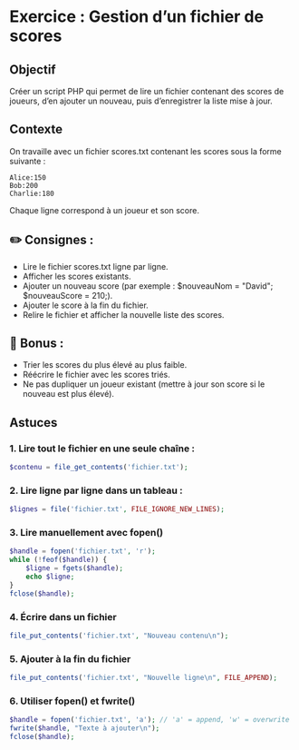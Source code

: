 # Exercice : Gestion d’un fichier de scores

## Objectif

Créer un script PHP qui permet de lire un fichier contenant des scores de joueurs, d’en ajouter un nouveau, puis d’enregistrer la liste mise à jour.

## Contexte

On travaille avec un fichier scores.txt contenant les scores sous la forme suivante :

```
Alice:150
Bob:200
Charlie:180
```

Chaque ligne correspond à un joueur et son score.

## ✏️ Consignes :

- Lire le fichier scores.txt ligne par ligne.
- Afficher les scores existants.
- Ajouter un nouveau score (par exemple : $nouveauNom = "David"; $nouveauScore = 210;).
- Ajouter le score à la fin du fichier.
- Relire le fichier et afficher la nouvelle liste des scores.

## 🧠 Bonus :

- Trier les scores du plus élevé au plus faible.
- Réécrire le fichier avec les scores triés.
- Ne pas dupliquer un joueur existant (mettre à jour son score si le nouveau est plus élevé).

## Astuces

### 1. Lire tout le fichier en une seule chaîne :

```php
$contenu = file_get_contents('fichier.txt');
```

### 2. Lire ligne par ligne dans un tableau :

```php
$lignes = file('fichier.txt', FILE_IGNORE_NEW_LINES);
```

### 3. Lire manuellement avec fopen()

```php
$handle = fopen('fichier.txt', 'r');
while (!feof($handle)) {
    $ligne = fgets($handle);
    echo $ligne;
}
fclose($handle);
```

### 4. Écrire dans un fichier

```php
file_put_contents('fichier.txt', "Nouveau contenu\n");
```

### 5. Ajouter à la fin du fichier

```php
file_put_contents('fichier.txt', "Nouvelle ligne\n", FILE_APPEND);
```

### 6. Utiliser fopen() et fwrite()

```php
$handle = fopen('fichier.txt', 'a'); // 'a' = append, 'w' = overwrite
fwrite($handle, "Texte à ajouter\n");
fclose($handle);
```